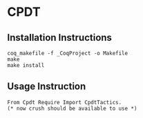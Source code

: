 # CPDT

## Installation Instructions
```
coq_makefile -f _CoqProject -o Makefile 
make
make install
```

## Usage Instruction
```
From Cpdt Require Import CpdtTactics.
(* now crush should be available to use *)
```